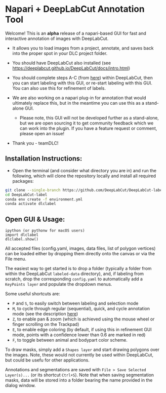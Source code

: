 # Napari + DeepLabCut Annotation Tool

Welcome! This is an **alpha** release of a napari-based GUI for fast and interactive annotation of images with DeepLabCut. 
-  It allows you to load images from a project, annotate, and saves back into the proper spot in your DLC project folder. 
-  You should have DeepLabCut also installed (see https://deeplabcut.github.io/DeepLabCut/docs/intro.html)
-  You should complete steps A-C (from [here](https://deeplabcut.github.io/DeepLabCut/docs/standardDeepLabCut_UserGuide.html)) within DeepLabCut, then you can start labeling with this GUI, or re-start labeling with this GUI. You can also use this for refinement of labels.
-  We are also working on a napari plug-in for annotation that would ultimately replace this, but in the meantime you can use this as a stand-alone GUI.
    -  Please note, this GUI will not be developed further as a stand-alone, but we are open sourcing it to get community feedback which we can work into the plugin. If you have a feature request or comment, please open an issue! 

  -  Thank you - teamDLC!


## Installation Instructions:

- Open the terminal (and consider what directory you are in) and run the following, which will clone the repository locally and install all required packages:
```sh
git clone --single-branch https://github.com/DeepLabCut/DeepLabCut-label.git
cd DeepLabCut-label
conda env create -f environment.yml
conda activate dlclabel
```

## Open GUI & Usage:

```
ipython (or pythonw for macOS users)
import dlclabel
dlclabel.show()
```
All accepted files (config.yaml, images, data files, list of polygon vertices) can be loaded 
either by dropping them directly onto the canvas or via the File menu.

The easiest way to get started is to drop a folder (typically a folder from within the DeepLabCut
`labeled-data` directory), and, if labeling from scratch, drop the corresponding `config.yaml`
to automatically add a` KeyPoints layer` and populate the dropdown menus.

Some useful shortcuts are:

- `P` and `S`, to easily switch between labeling and selection mode
- `M`, to cycle through regular (sequential), quick, and cycle annotation mode (see the description [here](https://github.com/DeepLabCut/DeepLabCut-label/blob/ee71b0e15018228c98db3b88769e8a8f4e2c0454/dlclabel/layers.py#L9-L19))
- `Z`, to enable pan & zoom (which is achieved using the mouse wheel or finger scrolling on the Trackpad)
- `E`, to enable edge coloring (by default, if using this in refinement GUI mode, points with a confidence lower than 0.6 are marked
in red)
- `F`, to toggle between animal and bodypart color scheme. 

To draw masks, simply add a `Shapes layer` and start drawing polygons over the images. Note, these would not currently be used within DeepLabCut, but could be usefu for other applications.

Annotations and segmentations are saved with `File > Save Selected Layer(s)...`
(or its shortcut `Ctrl+S`). Note that when saving segmentation masks, data will be stored into
a folder bearing the name provided in the dialog window.
